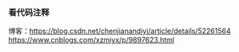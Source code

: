 ### 看代码注释

博客：https://blog.csdn.net/chenjianandiyi/article/details/52261564
https://www.cnblogs.com/xzmiyx/p/9897623.html